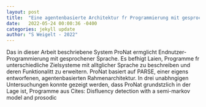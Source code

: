 ```yaml
---
layout: post
title:  "Eine agentenbasierte Architektur fr Programmierung mit gesprochener Sprache"
date:   2022-05-24 00:00:36 -0400
categories: jekyll update
author: "S Weigelt - 2022"
---
```

Das in dieser Arbeit beschriebene System ProNat ermglicht Endnutzer-Programmierung mit gesprochener Sprache. Es befhigt Laien, Programme fr unterschiedliche Zielsysteme mit alltglicher Sprache zu beschreiben und deren Funktionalitt zu erweitern. ProNat basiert auf PARSE, einer eigens entworfenen, agentenbasierten Rahmenarchitektur. In drei unabhngigen Untersuchungen konnte gezeigt werden, dass ProNat grundstzlich in der Lage ist, Programme aus  Cites: Disfluency detection with a semi-markov model and prosodic
